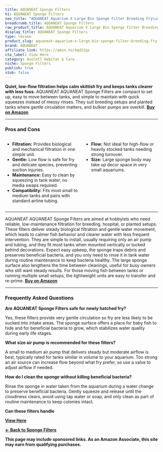 ```yaml
---
title: AQUANEAT Sponge Filters
h1: AQUANEAT Sponge Filters
seo_title: "AQUANEAT Aquarium X Large Bio Sponge Filter Breeding Fry\u2026"
breadcrumb_title: AQUANEAT Sponge Filters
raw_product_title: AQUANEAT Aquarium X Large Bio Sponge Filter Breeding Fry Fish Tank
display_title: AQUANEAT Sponge Filters
type: review
product_slug: aquaneat-aquarium-x-large-bio-sponge-filter-breeding-fry-fish-tank
brand: AQUANEAT
affiliate_link: https://amzn.to/4qd22gz
cta_label: View Here
category: Axolotl Habitat & Care
niche: Sponge Filters
publish: true
stub: false
---
```


<div id="intro" class="full-width">
  <p><strong>Quiet, low-flow filtration helps calm skittish fry and keeps tanks clearer with less fuss.</strong> AQUANEAT AQUANEAT Sponge Filters are compact to set up, easy to move between tanks, and simple to maintain with quick squeezes instead of messy rinses. They suit breeding setups and planted tanks where gentle circulation matters, and bulkier pumps are overkill. <a href="https://amzn.to/4qd22gz" rel="nofollow sponsored noopener" target="_blank"><strong>Buy on Amazon</strong></a></p>
</div>

<hr />
<h3 id="pros-cons">Pros and Cons</h3>
<div class="pc-grid" style="display:grid;grid-template-columns:1fr 1fr;gap:16px;">
  <ul>
    <li><strong>Filtration:</strong> Provides biological and mechanical filtration in one simple unit.</li>
    <li><strong>Gentle:</strong> Low flow is safe for fry and delicate species, preventing suction injuries.</li>
    <li><strong>Maintenance:</strong> Easy to clean by squeezing in tank water, no media swaps required.</li>
    <li><strong>Compatibility:</strong> Fits most small to medium tanks and pairs with standard airline tubing.</li>
  </ul>
  <ul>
    <li><strong>Flow:</strong> Not ideal for high-flow or heavily stocked tanks needing strong turnover.</li>
    <li><strong>Size:</strong> Large sponge body may take up decor space in very small aquariums.</li>
  </ul>
</div>
<hr />

<div class="full-width">
  <p>AQUANEAT AQUANEAT Sponge Filters are aimed at hobbyists who need reliable, low-maintenance filtration for breeding, hospital, or planted setups. These filters deliver steady biological filtration and gentle water movement, which leads to calmer fish behavior and clearer water with less frequent intervention. They are simple to install, usually requiring only an air pump and tubing, and they fit most tanks when mounted vertically or tucked behind decorations. Expect easy upkeep, the sponge traps debris and preserves beneficial bacteria, and you only need to rinse it in tank water during routine maintenance to keep bacteria healthy. The large sponge surface also lengthens the time between cleanings, useful for busy owners who still want steady results. For those moving fish between tanks or running multiple small setups, the lightweight units are easy to transfer and re-prime. <a href="https://amzn.to/4qd22gz" rel="nofollow sponsored noopener" target="_blank"><strong>Buy on Amazon</strong></a></p>
</div>

<hr />
<h3 id="faqs">Frequently Asked Questions</h3>

<p><strong>Are AQUANEAT Sponge Filters safe for newly hatched fry?</strong></p>
<p>Yes, these filters provide very gentle circulation so fry are less likely to be sucked into intake areas. The sponge surface offers a place for baby fish to hide and for beneficial bacteria to grow, which stabilizes water quality during early life stages.</p>

<p><strong>What size air pump is recommended for these filters?</strong></p>
<p>A small to medium air pump that delivers steady but moderate airflow is best, typically rated for tanks similar in volume to your aquarium. Too strong an air source can increase flow beyond what fry prefer, so use a valve to adjust airflow if needed.</p>

<p><strong>How do I clean the sponge without killing beneficial bacteria?</strong></p>
<p>Rinse the sponge in water taken from the aquarium during a water change to preserve beneficial bacteria. Gently squeeze and release until the cloudiness clears, avoid using tap water or soap, and only clean as part of routine maintenance to keep colonies intact.</p>

<p><strong>Can these filters handle
<p><a class="btn" href="https://amzn.to/4qd22gz" target="_blank" rel="nofollow sponsored noopener">View Here</a></p>
<p><a href="/roundups/axolotl-habitat-care/sponge-filters/">← Back to Sponge Filters</a></p>
<aside class="disclosure">This page may include sponsored links. As an Amazon Associate, this site may earn from qualifying purchases.</aside>
